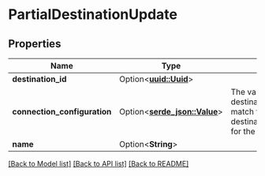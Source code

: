 # PartialDestinationUpdate

## Properties

Name | Type | Description | Notes
------------ | ------------- | ------------- | -------------
**destination_id** | Option<[**uuid::Uuid**](uuid::Uuid.md)> |  | [optional]
**connection_configuration** | Option<[**serde_json::Value**](.md)> | The values required to configure the destination. The schema for this must match the schema return by destination_definition_specifications/get for the destinationDefinition. | [optional]
**name** | Option<**String**> |  | [optional]

[[Back to Model list]](../README.md#documentation-for-models) [[Back to API list]](../README.md#documentation-for-api-endpoints) [[Back to README]](../README.md)


